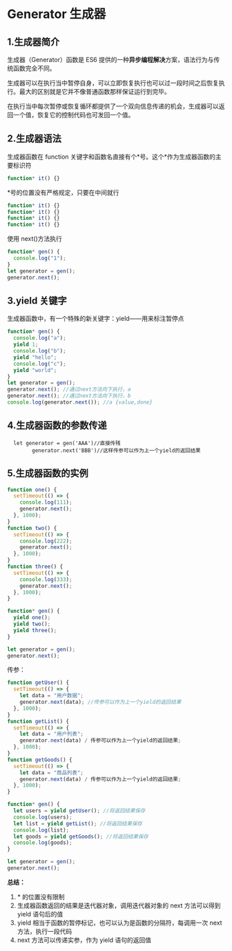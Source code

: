 # Generator 生成器

## 1.生成器简介

生成器（Generator）函数是 ES6 提供的一种**异步编程解决**方案，语法行为与传统函数完全不同。

生成器可以在执行当中暂停自身，可以立即恢复执行也可以过一段时间之后恢复执行。最大的区别就是它并不像普通函数那样保证运行到完毕。

在执行当中每次暂停或恢复循环都提供了一个双向信息传递的机会，生成器可以返回一个值，恢复它的控制代码也可发回一个值。

## 2.生成器语法

生成器函数在 function 关键字和函数名直接有个\*号。这个\*作为生成器函数的主要标识符

```js
function* it() {}
```

\*号的位置没有严格规定，只要在中间就行

```js
function* it() {}
function* it() {}
function* it() {}
function* it() {}
```

使用 next()方法执行

```js
function* gen() {
  console.log("1");
}
let generator = gen();
generator.next();
```

## 3.yield 关键字

生成器函数中，有一个特殊的新关键字：yield——用来标注暂停点

```js
function* gen() {
  console.log("a");
  yield 1;
  console.log("b");
  yield "hello";
  console.log("c");
  yield "world";
}
let generator = gen();
generator.next(); //通过next方法向下执行，a
generator.next(); //通过next方法向下执行，b
console.log(generator.next()); //a {value,done}
```

## 4.生成器函数的参数传递

```JS
  let generator = gen('AAA')//直接传残
        generator.next('BBB')//这样传参可以作为上一个yield的返回结果
```

## 5.生成器函数的实例

```js
function one() {
  setTimeout(() => {
    console.log(111);
    generator.next();
  }, 1000);
}
function two() {
  setTimeout(() => {
    console.log(222);
    generator.next();
  }, 1000);
}
function three() {
  setTimeout(() => {
    console.log(333);
    generator.next();
  }, 1000);
}

function* gen() {
  yield one();
  yield two();
  yield three();
}

let generator = gen();
generator.next();
```

传参：

```js
function getUser() {
  setTimeout(() => {
    let data = "用户数据";
    generator.next(data); //传参可以作为上一个yield的返回结果
  }, 1000);
}
function getList() {
  setTimeout(() => {
    let data = "用户列表";
    generator.next(data) / 传参可以作为上一个yield的返回结果;
  }, 1000);
}
function getGoods() {
  setTimeout(() => {
    let data = "商品列表";
    generator.next(data) / 传参可以作为上一个yield的返回结果;
  }, 1000);
}

function* gen() {
  let users = yield getUser(); //将返回结果保存
  console.log(users);
  let list = yield getList(); //将返回结果保存
  console.log(list);
  let goods = yield getGoods(); //将返回结果保存
  console.log(goods);
}

let generator = gen();
generator.next();
```

**总结：**

1. \* 的位置没有限制
2. 生成器函数返回的结果是迭代器对象，调用迭代器对象的 next 方法可以得到 yield 语句后的值
3. yield 相当于函数的暂停标记，也可以认为是函数的分隔符，每调用一次 next 方法，执行一段代码
4. next 方法可以传递实参，作为 yield 语句的返回值
